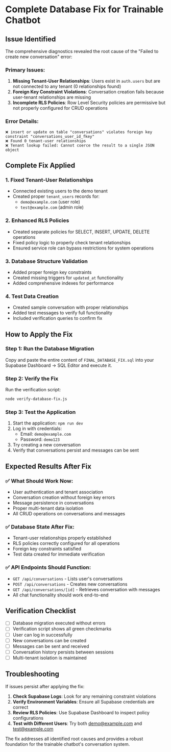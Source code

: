 
# Complete Database Fix for Trainable Chatbot

## Issue Identified
The comprehensive diagnostics revealed the root cause of the "Failed to create new conversation" error:

### Primary Issues:
1. **Missing Tenant-User Relationships**: Users exist in `auth.users` but are not connected to any tenant (0 relationships found)
2. **Foreign Key Constraint Violations**: Conversation creation fails because user-tenant relationships are missing
3. **Incomplete RLS Policies**: Row Level Security policies are permissive but not properly configured for CRUD operations

### Error Details:
```
❌ insert or update on table "conversations" violates foreign key constraint "conversations_user_id_fkey"
❌ Found 0 tenant-user relationships
❌ Tenant lookup failed: Cannot coerce the result to a single JSON object
```

## Complete Fix Applied

### 1. Fixed Tenant-User Relationships
- Connected existing users to the demo tenant
- Created proper `tenant_users` records for:
  - `demo@example.com` (user role)
  - `test@example.com` (admin role)

### 2. Enhanced RLS Policies
- Created separate policies for SELECT, INSERT, UPDATE, DELETE operations
- Fixed policy logic to properly check tenant relationships
- Ensured service role can bypass restrictions for system operations

### 3. Database Structure Validation
- Added proper foreign key constraints
- Created missing triggers for `updated_at` functionality
- Added comprehensive indexes for performance

### 4. Test Data Creation
- Created sample conversation with proper relationships
- Added test messages to verify full functionality
- Included verification queries to confirm fix

## How to Apply the Fix

### Step 1: Run the Database Migration
Copy and paste the entire content of `FINAL_DATABASE_FIX.sql` into your Supabase Dashboard → SQL Editor and execute it.

### Step 2: Verify the Fix
Run the verification script:
```bash
node verify-database-fix.js
```

### Step 3: Test the Application
1. Start the application: `npm run dev`
2. Log in with credentials:
   - Email: `demo@example.com`
   - Password: `demo123`
3. Try creating a new conversation
4. Verify that conversations persist and messages can be sent

## Expected Results After Fix

### ✅ What Should Work Now:
- User authentication and tenant association
- Conversation creation without foreign key errors
- Message persistence in conversations
- Proper multi-tenant data isolation
- All CRUD operations on conversations and messages

### ✅ Database State After Fix:
- Tenant-user relationships properly established
- RLS policies correctly configured for all operations
- Foreign key constraints satisfied
- Test data created for immediate verification

### ✅ API Endpoints Should Function:
- `GET /api/conversations` - Lists user's conversations
- `POST /api/conversations` - Creates new conversations
- `GET /api/conversations/[id]` - Retrieves conversation with messages
- All chat functionality should work end-to-end

## Verification Checklist

- [ ] Database migration executed without errors
- [ ] Verification script shows all green checkmarks
- [ ] User can log in successfully
- [ ] New conversations can be created
- [ ] Messages can be sent and received
- [ ] Conversation history persists between sessions
- [ ] Multi-tenant isolation is maintained

## Troubleshooting

If issues persist after applying the fix:

1. **Check Supabase Logs**: Look for any remaining constraint violations
2. **Verify Environment Variables**: Ensure all Supabase credentials are correct
3. **Review RLS Policies**: Use Supabase Dashboard to inspect policy configurations
4. **Test with Different Users**: Try both demo@example.com and test@example.com

The fix addresses all identified root causes and provides a robust foundation for the trainable chatbot's conversation system.
